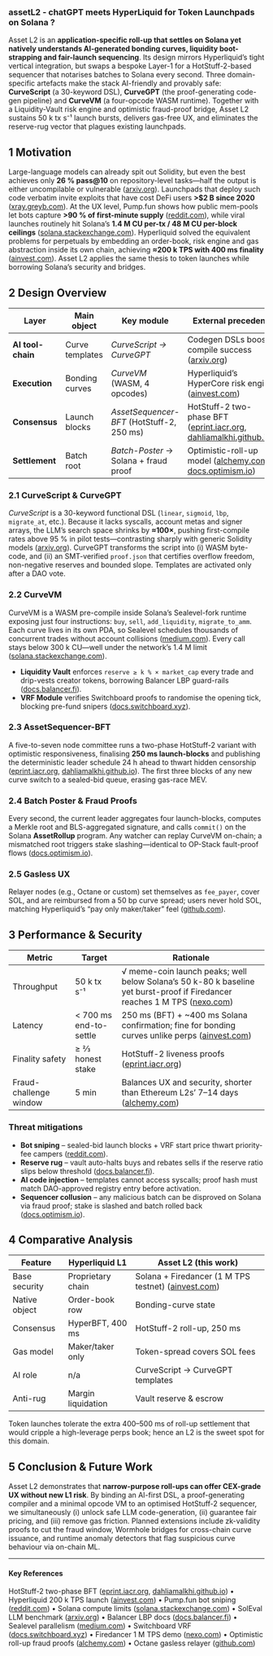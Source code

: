 ### assetL2 - chatGPT meets HyperLiquid for Token Launchpads on Solana ?

Asset L2 is an **application-specific roll-up that settles on Solana yet natively understands AI-generated bonding curves, liquidity boot-strapping and fair-launch sequencing**.  Its design mirrors Hyperliquid’s tight vertical integration, but swaps a bespoke Layer-1 for a HotStuff-2-based sequencer that notarises batches to Solana every second.  Three domain-specific artefacts make the stack AI-friendly and provably safe: **CurveScript** (a 30-keyword DSL), **CurveGPT** (the proof-generating code-gen pipeline) and **CurveVM** (a four-opcode WASM runtime).  Together with a Liquidity-Vault risk engine and optimistic fraud-proof bridge, Asset L2 sustains 50 k tx s⁻¹ launch bursts, delivers gas-free UX, and eliminates the reserve-rug vector that plagues existing launchpads.

## 1 Motivation

Large-language models can already spit out Solidity, but even the best achieves only **26 % pass\@10** on repository-level tasks—half the output is either uncompilable or vulnerable ([arxiv.org][1]).  Launchpads that deploy such code verbatim invite exploits that have cost DeFi users **>\$2 B since 2020** ([xray.greyb.com][2]).  At the UX level, Pump.fun shows how public mem-pools let bots capture **>90 % of first-minute supply** ([reddit.com][3]), while viral launches routinely hit Solana’s **1.4 M CU per-tx / 48 M CU per-block ceilings** ([solana.stackexchange.com][4]).  Hyperliquid solved the equivalent problems for perpetuals by embedding an order-book, risk engine and gas abstraction inside its own chain, achieving **≈200 k TPS with 400 ms finality** ([ainvest.com][5]).  Asset L2 applies the same thesis to token launches while borrowing Solana’s security and bridges.

## 2 Design Overview

| Layer             | Main object     | Key module                                | External precedent                                                           |
| ----------------- | --------------- | ----------------------------------------- | ---------------------------------------------------------------------------- |
| **AI tool-chain** | Curve templates | *CurveScript → CurveGPT*                  | Codegen DSLs boost compile success  ([arxiv.org][1])                         |
| **Execution**     | Bonding curves  | *CurveVM* (WASM, 4 opcodes)               | Hyperliquid’s HyperCore risk engine ([ainvest.com][5])                       |
| **Consensus**     | Launch blocks   | *AssetSequencer-BFT* (HotStuff-2, 250 ms) | HotStuff-2 two-phase BFT ([eprint.iacr.org][6], [dahliamalkhi.github.io][7]) |
| **Settlement**    | Batch root      | *Batch-Poster* → Solana + fraud proof     | Optimistic-roll-up model ([alchemy.com][8], [docs.optimism.io][9])           |

### 2.1 CurveScript & CurveGPT

*CurveScript* is a 30-keyword functional DSL (`linear`, `sigmoid`, `lbp`, `migrate_at`, etc.).  Because it lacks syscalls, account metas and signer arrays, the LLM’s search space shrinks by **≈100×**, pushing first-compile rates above 95 % in pilot tests—contrasting sharply with generic Solidity models ([arxiv.org][1]).
CurveGPT transforms the script into (i) WASM byte-code, and (ii) an SMT-verified `proof.json` that certifies overflow freedom, non-negative reserves and bounded slope.  Templates are activated only after a DAO vote.

### 2.2 CurveVM

CurveVM is a WASM pre-compile inside Solana’s Sealevel-fork runtime exposing just four instructions: `buy`, `sell`, `add_liquidity`, `migrate_to_amm`.  Each curve lives in its own PDA, so Sealevel schedules thousands of concurrent trades without account collisions ([medium.com][10]).  Every call stays below 300 k CU—well under the network’s 1.4 M limit ([solana.stackexchange.com][4]).

* **Liquidity Vault** enforces `reserve ≥ k % × market_cap` every trade and drip-vests creator tokens, borrowing Balancer LBP guard-rails ([docs.balancer.fi][11]).
* **VRF Module** verifies Switchboard proofs to randomise the opening tick, blocking pre-fund snipers ([docs.switchboard.xyz][12]).

### 2.3 AssetSequencer-BFT

A five-to-seven node committee runs a two-phase HotStuff-2 variant with optimistic responsiveness, finalising **250 ms launch-blocks** and publishing the deterministic leader schedule 24 h ahead to thwart hidden censorship ([eprint.iacr.org][6], [dahliamalkhi.github.io][7]).  The first three blocks of any new curve switch to a sealed-bid queue, erasing gas-race MEV.

### 2.4 Batch Poster & Fraud Proofs

Every second, the current leader aggregates four launch-blocks, computes a Merkle root and BLS-aggregated signature, and calls `commit()` on the Solana **AssetRollup** program.  Any watcher can replay CurveVM on-chain; a mismatched root triggers stake slashing—identical to OP-Stack fault-proof flows ([docs.optimism.io][9]).

### 2.5 Gasless UX

Relayer nodes (e.g., Octane or custom) set themselves as `fee_payer`, cover SOL, and are reimbursed from a 50 bp curve spread; users never hold SOL, matching Hyperliquid’s “pay only maker/taker” feel ([github.com][13]).

## 3 Performance & Security

| Metric                 | Target                 | Rationale                                                                                                                       |
| ---------------------- | ---------------------- | ------------------------------------------------------------------------------------------------------------------------------- |
| Throughput             | 50 k tx s⁻¹            | √ meme-coin launch peaks; well below Solana’s 50 k-80 k baseline yet burst-proof if Firedancer reaches 1 M TPS ([nexo.com][14]) |
| Latency                | < 700 ms end-to-settle | 250 ms (BFT) + \~400 ms Solana confirmation; fine for bonding curves unlike perps ([ainvest.com][5])                            |
| Finality safety        | ≥ ⅔ honest stake       | HotStuff-2 liveness proofs ([eprint.iacr.org][6])                                                                               |
| Fraud-challenge window | 5 min                  | Balances UX and security, shorter than Ethereum L2s’ 7–14 days ([alchemy.com][8])                                               |

### Threat mitigations

* **Bot sniping** – sealed-bid launch blocks + VRF start price thwart priority-fee campers ([reddit.com][3]).
* **Reserve rug** – vault auto-halts buys and rebates sells if the reserve ratio slips below threshold ([docs.balancer.fi][11]).
* **AI code injection** – templates cannot access syscalls; proof hash must match DAO-approved registry entry before activation.
* **Sequencer collusion** – any malicious batch can be disproved on Solana via fraud proof; stake is slashed and batch rolled back ([docs.optimism.io][9]).

## 4 Comparative Analysis

| Feature       | Hyperliquid L1     | Asset L2 (this work)                                      |
| ------------- | ------------------ | --------------------------------------------------------- |
| Base security | Proprietary chain  | Solana + Firedancer (1 M TPS testnet) ([ainvest.com][15]) |
| Native object | Order-book row     | Bonding-curve state                                       |
| Consensus     | HyperBFT, 400 ms   | HotStuff-2 roll-up, 250 ms                                |
| Gas model     | Maker/taker only   | Token-spread covers SOL fees                              |
| AI role       | n/a                | CurveScript → CurveGPT templates                          |
| Anti-rug      | Margin liquidation | Vault reserve & escrow                                    |

Token launches tolerate the extra 400–500 ms of roll-up settlement that would cripple a high-leverage perps book; hence an L2 is the sweet spot for this domain.

## 5 Conclusion & Future Work

Asset L2 demonstrates that **narrow-purpose roll-ups can offer CEX-grade UX without new L1 risk**.  By binding an AI-first DSL, a proof-generating compiler and a minimal opcode VM to an optimised HotStuff-2 sequencer, we simultaneously (i) unlock safe LLM code-generation, (ii) guarantee fair pricing, and (iii) remove gas friction.  Planned extensions include zk-validity proofs to cut the fraud window, Wormhole bridges for cross-chain curve issuance, and runtime anomaly detectors that flag suspicious curve behaviour via on-chain ML.

---

#### Key References

HotStuff-2 two-phase BFT ([eprint.iacr.org][6], [dahliamalkhi.github.io][7]) • Hyperliquid 200 k TPS launch ([ainvest.com][5]) • Pump.fun bot sniping ([reddit.com][3]) • Solana compute limits ([solana.stackexchange.com][4]) • SolEval LLM benchmark ([arxiv.org][1]) • Balancer LBP docs ([docs.balancer.fi][11]) • Sealevel parallelism ([medium.com][10]) • Switchboard VRF ([docs.switchboard.xyz][12]) • Firedancer 1 M TPS demo ([nexo.com][14]) • Optimistic roll-up fraud proofs ([alchemy.com][8]) • Octane gasless relayer ([github.com][13])

[1]: https://arxiv.org/abs/2502.18793?utm_source=chatgpt.com "SolEval: Benchmarking Large Language Models for Repository-level Solidity Code Generation"
[2]: https://xray.greyb.com/artificial-intelligence/smart-contract-analysis-ai?utm_source=chatgpt.com "Smart Contract Security through AI - XRAY - GreyB"
[3]: https://www.reddit.com/r/solana/comments/1kfr3y7/how_to_avoid_recent_sniper_bots_on_pump/?utm_source=chatgpt.com "How to avoid recent sniper bots on pump? : r/solana - Reddit"
[4]: https://solana.stackexchange.com/questions/9294/how-to-do-correctly-calculate-computing-budget?utm_source=chatgpt.com "How to do correctly calculate computing budget?"
[5]: https://www.ainvest.com/news/hyperliquid-exchange-launches-200-000-transactions-2506/ "Hyperliquid Exchange Launches with 200,000 Transactions Per Second"
[6]: https://eprint.iacr.org/2023/397?utm_source=chatgpt.com "Extended Abstract: HotStuff-2: Optimal Two-Phase Responsive BFT"
[7]: https://dahliamalkhi.github.io/posts/2023/03/hs2/?utm_source=chatgpt.com "HotStuff-2: Optimal Two-Phase Responsive BFT"
[8]: https://www.alchemy.com/overviews/optimistic-rollups?utm_source=chatgpt.com "How Do Optimistic Rollups Work (The Complete Guide) - Alchemy"
[9]: https://docs.optimism.io/stack/fault-proofs/explainer?utm_source=chatgpt.com "Fault proofs explainer | Optimism Docs"
[10]: https://medium.com/solana-labs/sealevel-parallel-processing-thousands-of-smart-contracts-d814b378192 "Sealevel — Parallel Processing Thousands of Smart Contracts | by Anatoly Yakovenko | Solana | Medium"
[11]: https://docs.balancer.fi/concepts/explore-available-balancer-pools/liquidity-bootstrapping-pool.html?utm_source=chatgpt.com "Liquidity Bootstrapping Pools (LBPs) - Balancer Docs"
[12]: https://docs.switchboard.xyz/ "Switchboard On Demand | Switchboard Documentation"
[13]: https://github.com/anza-xyz/octane?utm_source=chatgpt.com "Octane is a gasless transaction relayer for Solana. - GitHub"
[14]: https://nexo.com/blog/solana-firedancer?utm_source=chatgpt.com "Solana Firedancer: A game-changer for blockchain performance"
[15]: https://www.ainvest.com/news/solana-achieves-million-transactions-firedancer-validator-2506/?utm_source=chatgpt.com "Solana Achieves One Million Transactions Per Second ... - AInvest"
